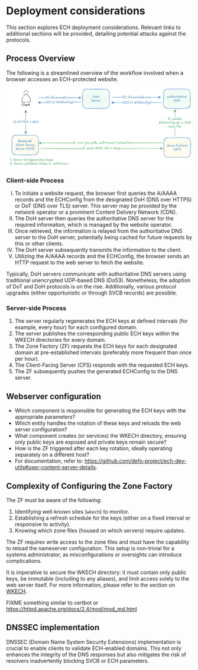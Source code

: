 # Deployment considerations

This section explores ECH deployment considerations. Relevant links to additional sections will be provided, detailing potential attacks against the protocols.

## Process Overview

The following is a streamlined overview of the workflow involved when a browser accesses an ECH-protected website.


![WKECH flow](wkech-flow.png)

### Client-side Process

<ol>
<li style="list-style: upper-roman;">To initiate a website request, the browser first queries the A/AAAA records and the ECHConfig from the designated DoH (DNS over HTTPS) or DoT (DNS over TLS) server. This server may be provided by the network operator or a prominent Content Delivery Network (CDN).</li>
<li style="list-style: upper-roman;">The DoH server then queries the authoritative DNS server for the required information, which is managed by the website operator.</li>
<li style="list-style: upper-roman;">Once retrieved, the information is relayed from the authoritative DNS server to the DoH server, potentially being cached for future requests by this or other clients.</li>
<li style="list-style: upper-roman;">The DoH server subsequently transmits the information to the client.</li>
<li style="list-style: upper-roman;">Utilizing the A/AAAA records and the ECHConfig, the browser sends an HTTP request to the web server to fetch the website.</li>
</ol>

Typically, DoH servers communicate with authoritative DNS servers using traditional unencrypted UDP-based DNS (Do53). Nonetheless, the adoption of DoT and DoH protocols is on the rise. Additionally, various protocol upgrades (either opportunistic or through SVCB records) are possible.

### Server-side Process

1. The server regularly regenerates the ECH keys at defined intervals (for example, every hour) for each configured domain.
2. The server publishes the corresponding public ECH keys within the WKECH directories for every domain.
3. The Zone Factory (ZF) requests the ECH keys for each designated domain at pre-established intervals (preferably more frequent than once per hour).
4. The Client-Facing Server (CFS) responds with the requested ECH keys.
5. The ZF subsequently pushes the generated ECHConfig to the DNS server.

## Webserver configuration

- Which component is responsible for generating the ECH keys with the appropriate parameters?
- Which entity handles the rotation of these keys and reloads the web server configuration?
- What component creates (or services) the WKECH directory, ensuring only public keys are exposed and private keys remain secure?
- How is the ZF triggered after each key rotation, ideally operating separately on a different host?
- For documentation, refer to: <https://github.com/defo-project/ech-dev-utils#user-content-server-details>.

## Complexity of Configuring the Zone Factory

The ZF must be aware of the following:

1. Identifying well-known sites (`wkech`) to monitor.
2. Establishing a refresh schedule for the keys (either on a fixed interval or responsive to activity).
3. Knowing which zone files (housed on which servers) require updates.

The ZF requires write access to the zone files and must have the capability to reload the nameserver configuration. This setup is non-trivial for a systems administrator, as misconfigurations or oversights can introduce complications.

It is imperative to secure the WKECH directory: it must contain only public keys, be immutable (including to any aliases), and limit access solely to the web server itself. For more information, please refer to the section on [WKECH](../../weaknesses/wkech.md).

FIXME something similar to certbot or https://httpd.apache.org/docs/2.4/mod/mod_md.html

## DNSSEC implementation

DNSSEC (Domain Name System Security Extensions) implementation is crucial to enable clients to validate ECH-enabled domains. This not only enhances the integrity of the DNS responses but also mitigates the risk of resolvers inadvertently blocking SVCB or ECH parameters.
